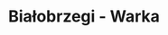 ---
title: Białobrzegi - Warka
category: "Trasy jednodniowe"
rafting_time: 8 - 9
route_length: 28,7
price: 150
---